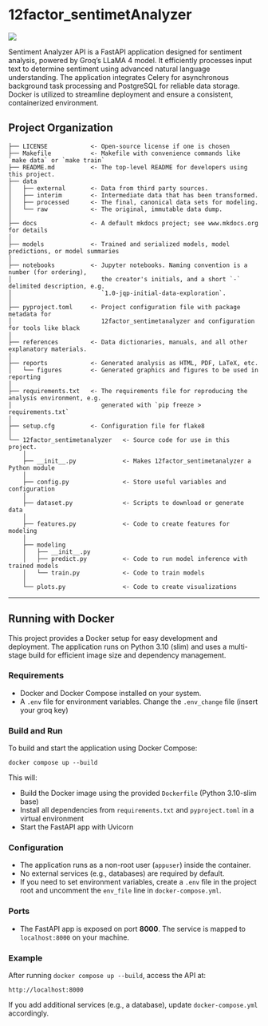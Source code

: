 # 12factor_sentimetAnalyzer

<a target="_blank" href="https://cookiecutter-data-science.drivendata.org/">
    <img src="https://img.shields.io/badge/CCDS-Project%20template-328F97?logo=cookiecutter" />
</a>

Sentiment Analyzer API is a FastAPI application designed for sentiment analysis, powered by Groq’s LLaMA 4 model. It efficiently processes input text to determine sentiment using advanced natural language understanding. The application integrates Celery for asynchronous background task processing and PostgreSQL for reliable data storage. Docker is utilized to streamline deployment and ensure a consistent, containerized environment.

## Project Organization

```
├── LICENSE            <- Open-source license if one is chosen
├── Makefile           <- Makefile with convenience commands like `make data` or `make train`
├── README.md          <- The top-level README for developers using this project.
├── data
│   ├── external       <- Data from third party sources.
│   ├── interim        <- Intermediate data that has been transformed.
│   ├── processed      <- The final, canonical data sets for modeling.
│   └── raw            <- The original, immutable data dump.
│
├── docs               <- A default mkdocs project; see www.mkdocs.org for details
│
├── models             <- Trained and serialized models, model predictions, or model summaries
│
├── notebooks          <- Jupyter notebooks. Naming convention is a number (for ordering),
│                         the creator's initials, and a short `-` delimited description, e.g.
│                         `1.0-jqp-initial-data-exploration`.
│
├── pyproject.toml     <- Project configuration file with package metadata for
│                         12factor_sentimetanalyzer and configuration for tools like black
│
├── references         <- Data dictionaries, manuals, and all other explanatory materials.
│
├── reports            <- Generated analysis as HTML, PDF, LaTeX, etc.
│   └── figures        <- Generated graphics and figures to be used in reporting
│
├── requirements.txt   <- The requirements file for reproducing the analysis environment, e.g.
│                         generated with `pip freeze > requirements.txt`
│
├── setup.cfg          <- Configuration file for flake8
│
└── 12factor_sentimetanalyzer   <- Source code for use in this project.
    │
    ├── __init__.py             <- Makes 12factor_sentimetanalyzer a Python module
    │
    ├── config.py               <- Store useful variables and configuration
    │
    ├── dataset.py              <- Scripts to download or generate data
    │
    ├── features.py             <- Code to create features for modeling
    │
    ├── modeling
    │   ├── __init__.py
    │   ├── predict.py          <- Code to run model inference with trained models
    │   └── train.py            <- Code to train models
    │
    └── plots.py                <- Code to create visualizations
```

---

## Running with Docker

This project provides a Docker setup for easy development and deployment. The application runs on Python 3.10 (slim) and uses a multi-stage build for efficient image size and dependency management.

### Requirements

- Docker and Docker Compose installed on your system.
- A `.env` file for environment variables. Change the `.env_change` file (insert your groq key)

### Build and Run

To build and start the application using Docker Compose:

```
docker compose up --build
```

This will:

- Build the Docker image using the provided `Dockerfile` (Python 3.10-slim base)
- Install all dependencies from `requirements.txt` and `pyproject.toml` in a virtual environment
- Start the FastAPI app with Uvicorn

### Configuration

- The application runs as a non-root user (`appuser`) inside the container.
- No external services (e.g., databases) are required by default.
- If you need to set environment variables, create a `.env` file in the project root and uncomment the `env_file` line in `docker-compose.yml`.

### Ports

- The FastAPI app is exposed on port **8000**. The service is mapped to `localhost:8000` on your machine.

### Example

After running `docker compose up --build`, access the API at:

```
http://localhost:8000
```

If you add additional services (e.g., a database), update `docker-compose.yml` accordingly.
